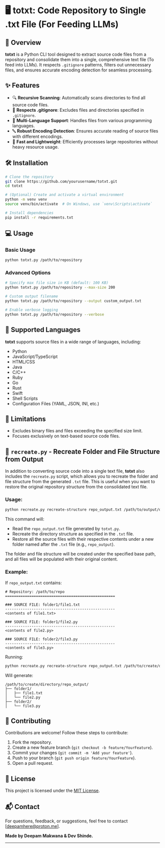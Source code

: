 # 🖥️ totxt: Code Repository to Single .txt File (For Feeding LLMs)

## 🌟 Overview

**totxt** is a Python CLI tool designed to extract source code files from a repository and consolidate them into a single, comprehensive text file (To feed into LLMs). It respects `.gitignore` patterns, filters out unnecessary files, and ensures accurate encoding detection for seamless processing.

## ✨ Features

- 🔍 **Recursive Scanning**: Automatically scans directories to find all source code files.
- 🚫 **Respects .gitignore**: Excludes files and directories specified in `.gitignore`.
- 📄 **Multi-Language Support**: Handles files from various programming languages.
- 🔤 **Robust Encoding Detection**: Ensures accurate reading of source files with different encodings.
- 🚀 **Fast and Lightweight**: Efficiently processes large repositories without heavy resource usage.

## 🛠 Installation

```bash
# Clone the repository
git clone https://github.com/yourusername/totxt.git
cd totxt

# (Optional) Create and activate a virtual environment
python -m venv venv
source venv/bin/activate  # On Windows, use `venv\Scripts\activate`

# Install dependencies
pip install -r requirements.txt
```

## 💻 Usage

### Basic Usage

```bash
python totxt.py /path/to/repository
```

### Advanced Options

```bash
# Specify max file size in KB (default: 100 KB)
python totxt.py /path/to/repository --max-size 200

# Custom output filename
python totxt.py /path/to/repository --output custom_output.txt

# Enable verbose logging
python totxt.py /path/to/repository --verbose
```

## 🔧 Supported Languages

**totxt** supports source files in a wide range of languages, including:

- Python
- JavaScript/TypeScript
- HTML/CSS
- Java
- C/C++
- Ruby
- Go
- Rust
- Swift
- Shell Scripts
- Configuration Files (YAML, JSON, INI, etc.)

## 🚧 Limitations

- Excludes binary files and files exceeding the specified size limit.
- Focuses exclusively on text-based source code files.

## 📝 `recreate.py` - Recreate Folder and File Structure from Output

In addition to converting source code into a single text file, **totxt** also includes the `recreate.py` script, which allows you to recreate the folder and file structure from the generated `.txt` file. This is useful when you want to restore the original repository structure from the consolidated text file.

### Usage:

```bash
python recreate.py recreate-structure repo_output.txt /path/to/output/directory
```

This command will:

- Read the `repo_output.txt` file generated by `totxt.py`.
- Recreate the directory structure as specified in the `.txt` file.
- Restore all the source files with their respective contents under a new folder named after the `.txt` file (e.g., `repo_output`).

The folder and file structure will be created under the specified base path, and all files will be populated with their original content.

### Example:

If `repo_output.txt` contains:

```
# Repository: /path/to/repo
==================================================

### SOURCE FILE: folder1/file1.txt
--------------------------------------------------
<contents of file1.txt>

### SOURCE FILE: folder1/file2.py
--------------------------------------------------
<contents of file2.py>

### SOURCE FILE: folder2/file3.py
--------------------------------------------------
<contents of file3.py>
```

Running:

```bash
python recreate.py recreate-structure repo_output.txt /path/to/create/directory
```

Will generate:

```
/path/to/create/directory/repo_output/
├── folder1/
│   ├── file1.txt
│   └── file2.py
├── folder2/
│   └── file3.py
```

## 🤝 Contributing

Contributions are welcome! Follow these steps to contribute:

1. Fork the repository.
2. Create a new feature branch (`git checkout -b feature/YourFeature`).
3. Commit your changes (`git commit -m 'Add your feature'`).
4. Push to your branch (`git push origin feature/YourFeature`).
5. Open a pull request.

## 📄 License

This project is licensed under the [MIT License](LICENSE).

## 📬 Contact

For questions, feedback, or suggestions, feel free to contact [deepamhere@proton.me].

**Made by Deepam Makwana & Dev Shinde.**

---
